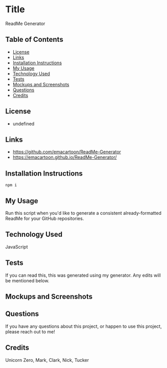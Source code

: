 
# Title
ReadMe Generator

## Table of Contents

* [License](#license)
* [Links](#links)
* [Installation Instructions](#installation-instructions)
* [My Usage](#my-usage)
* [Technology Used](#technology-used)
* [Tests](#tests)
* [Mockups and Screenshots](#mockups-and-screenshots)
* [Questions](#questions)
* [Credits](#credits)
 
  
## License

* undefined
  
## Links

* https://github.com/emacartoon/ReadMe-Generator
* https://emacartoon.github.io/ReadMe-Generator/
  
## Installation Instructions

```
npm i
```

## My Usage

Run this script when you'd like to generate a consistent already-formatted ReadMe for your GitHub repositories.
  
## Technology Used

JavaScript
  

  
## Tests

If you can read this, this was generated using my generator. Any edits will be mentioned below.
  
## Mockups and Screenshots
  
  
## Questions

If you have any questions about this project, or happen to use this project, please reach out to me! 


## Credits

Unicorn Zero, Mark, Clark, Nick, Tucker

